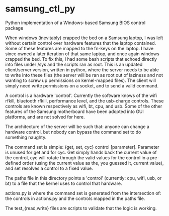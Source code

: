 # samsung_ctl_py
Python implementation of a Windows-based Samsung BIOS control package

When windows (inevitably) crapped the bed on a Samsung laptop, I was left without certain control over hardware features that the laptop contained. Some of these features are mapped to the fn-keys on the laptop. I have since owned a later iteration of that same laptop, and once again windows crapped the bed. To fix this, I had some bash scripts that echoed directly into files under /sys and the scripts ran as root. This is an updated client/server version, written in python, where the server needs to be able to write into these files (the server will be ran as root out of laziness and not wanting to screw up permissions on kernel-mapped files). The client will simply need write permissions on a socket, and to send a valid command.

A control is a hardware 'control'. Currently the software knows of the wifi rfkill, bluetooth rfkill, performance level, and the usb-charge controls. These controls are known respectively as wifi, bt, cpu, and usb. Some of the other features of the Samsung motherboard have been adopted into GUI platforms, and are not solved for here.

The architecture of the server will be such that: anyone can change a hardware control, but nobody can bypass the command set to do something naughty.

The command set is simple: {get, set, cyc} control [parameter]. Parameter is unused for get and for cyc. Get simply hands back the current value of the control, cyc will rotate through the valid values for the control in a pre-defined order (using the current value as the, you guessed it, current value), and set resolves a control to a fixed value.

The paths file in this directory points a 'control' (currently: cpu, wifi, usb, or bt) to a file that the kernel uses to control that hardware.

actions.py is where the command set is generated from the intersection of: the controls in actions.py and the controls mapped in the paths file.

The test_{read,write} files are scripts to validate that the logic is working.

